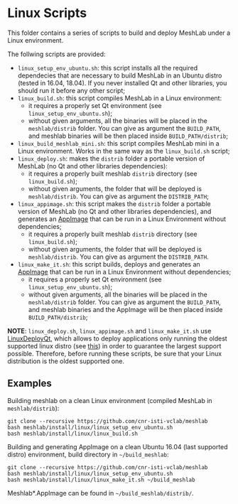 # Linux Scripts

This folder contains a series of scripts to build and deploy MeshLab under a Linux environment.

The follwing scripts are provided:

* `linux_setup_env_ubuntu.sh`: this script installs all the required dependecies that are necessary to build MeshLab in an Ubuntu distro (tested in 16.04, 18.04). If you never installed Qt and other libraries, you should run it before any other script;
* `linux_build.sh`: this script compiles MeshLab in a Linux environment:
	* it requires a properly set Qt environment (see `linux_setup_env_ubuntu.sh`); 
	* without given arguments, all the binaries will be placed in the `meshlab/distrib` folder. You can give as argument the `BUILD_PATH`, and meshlab binaries will be then placed inside `BUILD_PATH/distrib`;
* `linux_build_meshlab_mini.sh`: this script compiles MeshLab mini in a Linux environment. Works in the same way as the `linux_build.sh` script;
* `linux_deploy.sh`: makes the `distrib` folder a portable version of MeshLab (no Qt and other libraries dependencies):
	* it requires a properly built meshlab `distrib` directory (see `linux_build.sh`);
	* without given arguments, the folder that will be deployed is `meshlab/distrib`. You can give as argument the `DISTRIB_PATH`;
* `linux_appimage.sh`: this script makes the `distrib` folder a portable version of MeshLab (no Qt and other libraries dependencies), and generates an [AppImage](https://appimage.org/) that can be run in a Linux Environment without dependencies; 
	* it requires a properly built meshlab `distrib` directory (see `linux_build.sh`);
	* without given arguments, the folder that will be deployed is `meshlab/distrib`. You can give as argument the `DISTRIB_PATH`.
* `linux_make_it.sh`: this script builds, deploys and generates an [AppImage](https://appimage.org/) that can be run in a Linux Environment without dependencies;
	* it requires a properly set Qt environment (see `linux_setup_env_ubuntu.sh`); 
	* without given arguments, all the binaries will be placed in the `meshlab/distrib` folder. You can give as argument the `BUILD_PATH`, and meshlab binaries and the AppImage will be then placed inside `BUILD_PATH/distrib`;

__NOTE__: `linux_deploy.sh`, `linux_appimage.sh` and `linux_make_it.sh` use [LinuxDeployQt](https://github.com/probonopd/linuxdeployqt), which allows to deploy applications only running the oldest supported linux distro (see [this](https://github.com/probonopd/linuxdeployqt/issues/340)) in order to guarantee the largest support possible. Therefore, before running these scripts, be sure that your Linux distribution is the oldest supported one. 

## Examples

Building meshlab on a clean Linux environment (compiled MeshLab in `meshlab/distrib`):

	git clone --recursive https://github.com/cnr-isti-vclab/meshlab
	bash meshlab/install/linux/linux_setup_env_ubuntu.sh
	bash meshlab/install/linux/linux_build.sh

Building and generating AppImage on a clean Ubuntu 16.04 (last supported distro) environment, build directory in `~/build_meshlab`:

	git clone --recursive https://github.com/cnr-isti-vclab/meshlab
	bash meshlab/install/linux/linux_setup_env_ubuntu.sh
	bash meshlab/install/linux/linux_make_it.sh ~/build_meshlab
	
Meshlab*.AppImage can be found in `~/build_meshlab/distrib/`.
